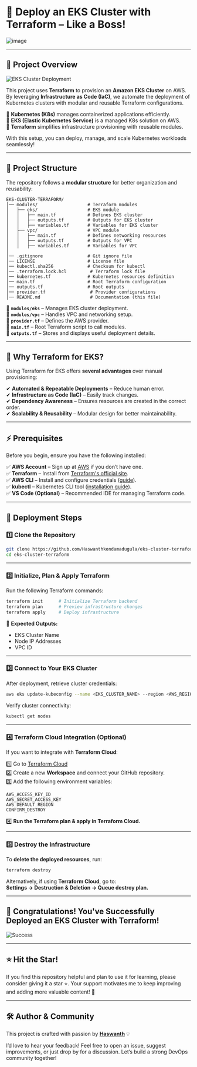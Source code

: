 # 🚀 **Deploy an EKS Cluster with Terraform – Like a Boss!**  

![image](https://github.com/user-attachments/assets/a026cadf-ec1d-42d2-ae71-85806a6cfde5)


---

## 📌 **Project Overview**  

![EKS Cluster Deployment](https://imgur.com/7iDEQQH.png)

This project uses **Terraform** to provision an **Amazon EKS Cluster** on AWS. By leveraging **Infrastructure as Code (IaC)**, we automate the deployment of Kubernetes clusters with modular and reusable Terraform configurations.  

🔹 **Kubernetes (K8s)** manages containerized applications efficiently.  
🔹 **EKS (Elastic Kubernetes Service)** is a managed K8s solution on AWS.  
🔹 **Terraform** simplifies infrastructure provisioning with reusable modules.  

With this setup, you can deploy, manage, and scale Kubernetes workloads seamlessly!  

---

## 📁 **Project Structure**  

The repository follows a **modular structure** for better organization and reusability:  

```tree
EKS-CLUSTER-TERRAFORM/
│── modules/                   # Terraform modules  
│   ├── eks/                   # EKS module  
│   │   ├── main.tf            # Defines EKS cluster  
│   │   ├── outputs.tf         # Outputs for EKS cluster  
│   │   ├── variables.tf       # Variables for EKS cluster  
│   ├── vpc/                   # VPC module  
│   │   ├── main.tf            # Defines networking resources  
│   │   ├── outputs.tf         # Outputs for VPC  
│   │   ├── variables.tf       # Variables for VPC  
│  
│── .gitignore                 # Git ignore file  
│── LICENSE                    # License file  
│── kubectl.sha256             # Checksum for kubectl  
│── .terraform.lock.hcl         # Terraform lock file  
│── kubernetes.tf              # Kubernetes resources definition  
│── main.tf                    # Root Terraform configuration  
│── outputs.tf                 # Root outputs  
│── provider.tf                 # Provider configurations  
│── README.md                   # Documentation (this file)  
```

🔹 **`modules/eks`** – Manages EKS cluster deployment.  
🔹 **`modules/vpc`** – Handles VPC and networking setup.  
🔹 **`provider.tf`** – Defines the AWS provider.  
🔹 **`main.tf`** – Root Terraform script to call modules.  
🔹 **`outputs.tf`** – Stores and displays useful deployment details.  

---

## 🎯 **Why Terraform for EKS?**  

Using Terraform for EKS offers **several advantages** over manual provisioning:  

✔ **Automated & Repeatable Deployments** – Reduce human error.  
✔ **Infrastructure as Code (IaC)** – Easily track changes.  
✔ **Dependency Awareness** – Ensures resources are created in the correct order.  
✔ **Scalability & Reusability** – Modular design for better maintainability.  

---

## ⚡ **Prerequisites**  

Before you begin, ensure you have the following installed:  

✅ **AWS Account** – Sign up at [AWS](https://aws.amazon.com/) if you don’t have one.  
✅ **Terraform** – Install from [Terraform's official site](https://developer.hashicorp.com/terraform/downloads).  
✅ **AWS CLI** – Install and configure credentials ([guide](https://docs.aws.amazon.com/cli/latest/userguide/install-cliv2.html)).  
✅ **kubectl** – Kubernetes CLI tool ([installation guide](https://kubernetes.io/docs/tasks/tools/install-kubectl/)).  
✅ **VS Code (Optional)** – Recommended IDE for managing Terraform code.  

---

## 🚀 **Deployment Steps**  

### 1️⃣ **Clone the Repository**  

```bash
git clone https://github.com/Haswanthkondamadugula/eks-cluster-terraform
cd eks-cluster-terraform
```

---

### 2️⃣ **Initialize, Plan & Apply Terraform**  

Run the following Terraform commands:  

```bash
terraform init      # Initialize Terraform backend  
terraform plan      # Preview infrastructure changes  
terraform apply     # Deploy infrastructure  
```

📌 **Expected Outputs:**  

- EKS Cluster Name  
- Node IP Addresses  
- VPC ID  

---

### 3️⃣ **Connect to Your EKS Cluster**  

After deployment, retrieve cluster credentials:  

```bash
aws eks update-kubeconfig --name <EKS_CLUSTER_NAME> --region <AWS_REGION>
```

Verify cluster connectivity:  

```bash
kubectl get nodes
```

---

### 4️⃣ **Terraform Cloud Integration (Optional)**  

If you want to integrate with **Terraform Cloud**:  

1️⃣ Go to [Terraform Cloud](https://www.terraform.io/)  
2️⃣ Create a new **Workspace** and connect your GitHub repository.  
3️⃣ Add the following environment variables:  

```plaintext
AWS_ACCESS_KEY_ID
AWS_SECRET_ACCESS_KEY
AWS_DEFAULT_REGION
CONFIRM_DESTROY
```

4️⃣ **Run the Terraform plan & apply in Terraform Cloud.**  

---

### 5️⃣ **Destroy the Infrastructure**  

To **delete the deployed resources**, run:  

```bash
terraform destroy
```

Alternatively, if using **Terraform Cloud**, go to:  
**Settings → Destruction & Deletion → Queue destroy plan.**  

---

## 🎉 **Congratulations! You've Successfully Deployed an EKS Cluster with Terraform!**  

![Success](https://imgur.com/7iMQJlY.gif)

---

## **⭐ Hit the Star!**  

If you find this repository helpful and plan to use it for learning, please consider giving it a star ⭐. Your support motivates me to keep improving and adding more valuable content! 🚀  

---

## 🛠️ **Author & Community**  

This project is crafted with passion by **[Haswanth](https://github.com/Haswanthkondamadugula)** 💡  

I’d love to hear your feedback! Feel free to open an issue, suggest improvements, or just drop by for a discussion. Let’s build a strong DevOps community together! 

